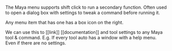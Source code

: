 The Maya menu supports  shift click to run a secondary function.
Often used to open a dialog box with settings to tweak a command before running it.

Any menu item that has one has a box icon on the right.

We can use this to [[link]] [[documentation]] and tool settings to any Maya tool & command.
E.g. If every tool auto has a window with a help menu. Even if there are no settings.
